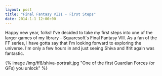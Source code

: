 ```yaml
---
layout: post
title: "Final Fantasy VIII - First Steps"
date: 2014-1-1 12:00:00
---
```

Happy new year, folks! I've decided to take my first steps into one of the larger games of my library - Squaresoft's Final Fantasy VIII. As a fan of the FF series, I have gotta say that I'm looking forward to exploring the universe. I'm only a few hours in and just seeing Shiva and Ifrit again was fantastic.

{% image /img/ff8/shiva-portrait.jpg "One of the first Guardian Forces (or GFs) you unlock" %}